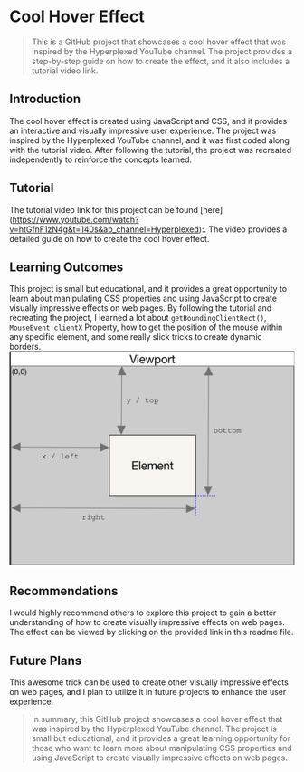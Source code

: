 # Cool Hover Effect

> This is a GitHub project that showcases a cool hover effect that was inspired by the Hyperplexed YouTube channel. The project provides a step-by-step guide on how to create the effect, and it also includes a tutorial video link.

## Introduction

The cool hover effect is created using JavaScript and CSS, and it provides an interactive and visually impressive user experience. The project was inspired by the Hyperplexed YouTube channel, and it was first coded along with the tutorial video. After following the tutorial, the project was recreated independently to reinforce the concepts learned.

## Tutorial

The tutorial video link for this project can be found [here] (https://www.youtube.com/watch?v=htGfnF1zN4g&t=140s&ab_channel=Hyperplexed):. The video provides a detailed guide on how to create the cool hover effect.

## Learning Outcomes

This project is small but educational, and it provides a great opportunity to learn about manipulating CSS properties and using JavaScript to create visually impressive effects on web pages. By following the tutorial and recreating the project, I learned a lot about `getBoundingClientRect()`, `MouseEvent clientX` Property, how to get the position of the mouse within any specific element, and some really slick tricks to create dynamic borders.
![getBoundingClientRect illustration ](./assets/getBoundingRect-illustration.png)

## Recommendations

I would highly recommend others to explore this project to gain a better understanding of how to create visually impressive effects on web pages. The effect can be viewed by clicking on the provided link in this readme file.

## Future Plans

This awesome trick can be used to create other visually impressive effects on web pages, and I plan to utilize it in future projects to enhance the user experience.

> In summary, this GitHub project showcases a cool hover effect that was inspired by the Hyperplexed YouTube channel. The project is small but educational, and it provides a great learning opportunity for those who want to learn more about manipulating CSS properties and using JavaScript to create visually impressive effects on web pages.

